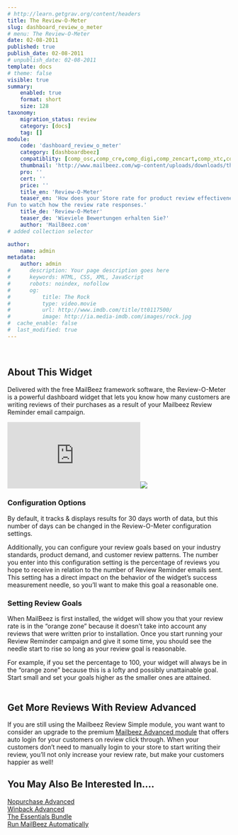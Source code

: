 ```yaml
---
# http://learn.getgrav.org/content/headers
title: The Review-O-Meter
slug: dashboard_review_o_meter
# menu: The Review-O-Meter
date: 02-08-2011
published: true
publish_date: 02-08-2011
# unpublish_date: 02-08-2011
template: docs
# theme: false
visible: true
summary:
    enabled: true
    format: short
    size: 128
taxonomy:
    migration_status: review
    category: [docs]
    tag: []
module:
    code: 'dashboard_review_o_meter'
    category: [dashboardbeez]
    compatiblity: [comp_osc,comp_cre,comp_digi,comp_zencart,comp_xtc,comp_gambio]
    thumbnail: 'http://www.mailbeez.com/wp-content/uploads/downloads/thumbnails/2011/08/icon.png'
    pro: ''
    cert: ''
    price: ''
    title_en: 'Review-O-Meter'
    teaser_en: 'How does your Store rate for product review effectiveness?
Fun to watch how the review rate responses.'
    title_de: 'Review-O-Meter'
    teaser_de: 'Wieviele Bewertungen erhalten Sie?'
    author: 'MailBeez.com'
# added collection selector

author:
    name: admin
metadata:
    author: admin
#      description: Your page description goes here
#      keywords: HTML, CSS, XML, JavaScript
#      robots: noindex, nofollow
#      og:
#          title: The Rock
#          type: video.movie
#          url: http://www.imdb.com/title/tt0117500/
#          image: http://ia.media-imdb.com/images/rock.jpg
#  cache_enable: false
#  last_modified: true
---
```


 

## About This Widget

Delivered with the free MailBeez framework software, the Review-O-Meter is a powerful dashboard widget that lets you know how many customers are writing reviews of their purchases as a result of your Mailbeez Review Reminder email campaign.

[![](http://localhost/wordpress_mailbeez_EOL/wp-content/themes/awake/lib/scripts/timthumb/thumb.php?src=http://www.mailbeez.com/images/doc/getting_started/reviewometer.png&w=270&h=116&zc=1&q=100 "Review-O-Meter")](http://www.mailbeez.com/images/doc/getting_started/reviewometer.png "Review-O-Meter")![](http://localhost/wordpress_mailbeez_EOL/wp-content/themes/awake/images/shortcodes/image_shadow.png)

### Configuration Options

By default, it tracks & displays results for 30 days worth of data, but this number of days can be changed in the Review-O-Meter configuration settings.

Additionally, you can configure your review goals based on your industry standards, product demand, and customer review patterns. The number you enter into this configuration setting is the percentage of reviews you hope to receive in relation to the number of Review Reminder emails sent. This setting has a direct impact on the behavior of the widget’s success measurement needle, so you’ll want to make this goal a reasonable one.

### Setting Review Goals

When MailBeez is first installed, the widget will show you that your review rate is in the “orange zone” because it doesn’t take into account any reviews that were written prior to installation. Once you start running your Review Reminder campaign and give it some time, you should see the needle start to rise so long as your review goal is reasonable.

For example, if you set the percentage to 100, your widget will always be in the “orange zone” because this is a lofty and possibly unattainable goal. Start small and set your goals higher as the smaller ones are attained.  
  

## Get More Reviews With Review Advanced

If you are still using the Mailbeez Review Simple module, you want want to consider an upgrade to the premium [Mailbeez Advanced module](/documentation/mailbeez/review_advanced/ "Mailbeez Review Advanced Module") that offers auto login for your customers on review click through. When your customers don’t need to manually login to your store to start writing their review, you’ll not only increase your review rate, but make your customers happier as well!

## You May Also Be Interested In….

[Nopurchase Advanced](/documentation/mailbeez/nopurchase_advanced/ "Mailbeez Nopurchase Advanced")  
[Winback Advanced](/documentation/mailbeez/winback_advanced/ "Mailbeez Winback Advanced")  
[The Essentials Bundle](http://www.mailbeez.com/download/mailbeez-essential-pack/ "Mailbeez Essentials Bundle")  
[Run MailBeez Automatically](/documentation/configbeez/config_cron_simple/ "Run MailBeez Automatically")  
  
